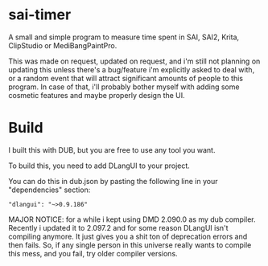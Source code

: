 # sai-timer
A small and simple program to measure time spent in SAI, SAI2, Krita, ClipStudio or MediBangPaintPro.

This was made on request, updated on request, and i'm still not planning on updating this unless there's a bug/feature i'm explicitly asked to deal with, or a random event that will attract significant amounts of people to this program. In case of that, i'll probably bother myself with adding some cosmetic features and maybe properly design the UI.


# Build
I built this with DUB, but you are free to use any tool you want.

To build this, you need to add DLangUI to your project.

You can do this in dub.json by pasting the following line in your "dependencies" section:

`"dlangui": "~>0.9.186"`

MAJOR NOTICE: for a while i kept using DMD 2.090.0 as my dub compiler. Recently i updated it to 2.097.2 and for some reason DLangUI isn't compiling anymore. It just gives you a shit ton of deprecation errors and then fails. So, if any single person in this universe really wants to compile this mess, and you fail, try older compiler versions.
